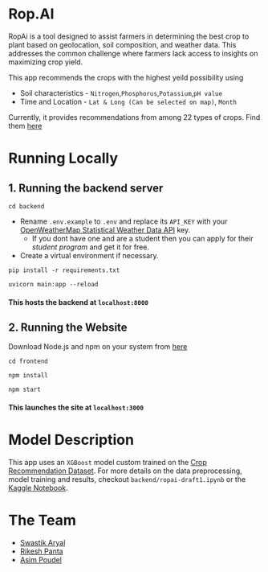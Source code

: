 # Rop.AI

RopAi is a tool designed to assist farmers in determining the best crop to plant based
on geolocation, soil composition, and weather data. This addresses the common
challenge where farmers lack access to insights on maximizing crop yield. 

This app recommends the crops with the highest yeild possibility using
- Soil characteristics - `Nitrogen`,`Phosphorus`,`Potassium`,`pH value`
- Time and Location - `Lat & Long (Can be selected on map)`, `Month`

Currently, it provides recommendations from among 22 types of crops. Find them [here](backend/crop_list.txt)

# Running Locally
## 1. Running the backend server
```
cd backend
```
- Rename `.env.example` to `.env` and replace its `API_KEY` with your [OpenWeatherMap Statistical Weather Data API](https://openweathermap.org/api/statistics-api) key.
  - If you dont have one and are a student then you can apply for their *student program* and get it for free.
- Create a virtual environment if necessary.
```
pip install -r requirements.txt
```
```
uvicorn main:app --reload
```
#### This hosts the backend at `localhost:8000`

## 2. Running the Website
Download Node.js and npm on your system from [here](https://docs.npmjs.com/downloading-and-installing-node-js-and-npm/)
```
cd frontend
```
```
npm install
```
```
npm start
```
#### This launches the site at `localhost:3000`

# Model Description

This app uses an `XGBoost` model custom trained on the [Crop Recommendation Dataset](https://www.kaggle.com/datasets/atharvaingle/crop-recommendation-dataset).
For more details on the data preprocessing, model training and results, checkout `backend/ropai-draft1.ipynb` or the [Kaggle Notebook](https://www.kaggle.com/code/ibliss/ropai-draft1).


# The Team
- [Swastik Aryal](https://github.com/Swastik-Aryal)
- [Rikesh Panta](https://github.com/RiCEmare)
- [Asim Poudel](https://github.com/aism-poudel)

